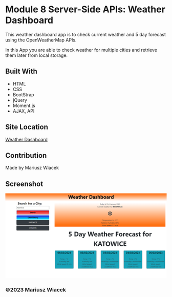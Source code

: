 # Module 8 Server-Side APIs: Weather Dashboard

This weather dashboard app is to check current weather and 5 day forecast using the OpenWeatherMap APIs. 

In this App you are able to check weather for multiple cities and retrieve them later from local storage.

## Built With
* HTML
* CSS
* BootStrap
* jQuery
* Moment.js
* AJAX, API

## Site Location
[Weather Dashboard](https://mariuszwiacek.github.io/Weather-Dashboard)

## Contribution
Made by Mariusz Wiacek


## Screenshot

![screenshot](images/screenshot.png)

### ©️2023 Mariusz Wiacek
